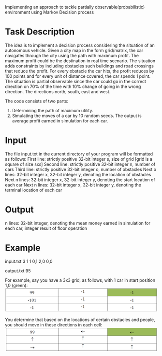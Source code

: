 Implementing an approach to tackle partially observable(probabilistic) environment using Markov Decision process

# Task Description
The idea is to implement a decision process considering the situation of an autonomous vehicle. Given a city map in the form grid/matrix, the car navigates through the city using the path with maximum profit. The maximum profit could be the destination in real time scenario. 
The situation adds constraints by including obstacles such buildings and road crossings that reduce the profit. For every obstacle the car hits, the profit reduces by 100 points and for every unit of distance covered, the car spends 1 point. 
The situation is partial observable since the car could go in the correct direction on 70% of the time with 10% change of going in the wrong direction. The directions north, south, east and west. 

The code consists of two parts:
1. Determining the path of maximum utility.
2. Simulating the moves of a car by 10 random seeds. 
The output is average profit earned in simulation for each car. 

# Input 
The file input.txt in the current directory of your program will be formatted
as follows:
First line: strictly positive 32-bit integer s, size of grid [grid is a square of size sxs]
Second line: strictly positive 32-bit integer n, number of cars
Third line: strictly positive 32-bit integer o, number of obstacles
Next o lines: 32-bit integer x, 32-bit integer y, denoting the location of obstacles
Next n lines: 32-bit integer x, 32-bit integer y, denoting the start location of each
car
Next n lines: 32-bit integer x, 32-bit integer y, denoting the terminal location of
each car

# Output 

n lines: 32-bit integer, denoting the mean money earned in simulation for each
car, integer result of floor operation

# Example

input.txt
3
1
1
0,1
2,0
0,0

output.txt
95

For example, say you have a 3x3 grid, as follows, with 1 car in start position 1,0
(green):
![alt text](https://github.com/chethanabhaskara/aritficial_intelligence/blob/master/markov_decision_process/city_grid.png)

You determine that based on the locations of certain obstacles and people, you
should move in these directions in each cell:
![alt text](https://github.com/chethanabhaskara/aritficial_intelligence/blob/master/markov_decision_process/max_utility_path.png)


